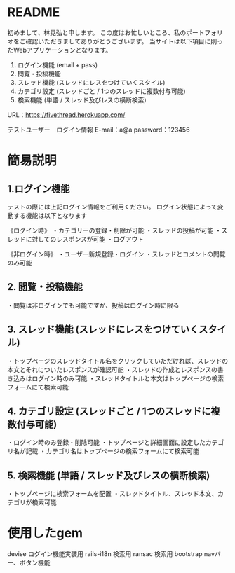 # README

初めまして、林晃弘と申します。
この度はお忙しいところ、私のポートフォリオをご確認いただきましてありがとうございます。
当サイトは以下項目に則ったWebアプリケーションとなります。

1. ログイン機能 (email + pass)
2. 閲覧・投稿機能
3. スレッド機能 (スレッドにレスをつけていくスタイル)
4. カテゴリ設定 (スレッドごと / 1つのスレッドに複数付与可能)
5. 検索機能 (単語 / スレッド及びレスの横断検索)

URL：https://fivethread.herokuapp.com/

テストユーザー　ログイン情報
  E-mail：a@a
password：123456

# 簡易説明

## 1.ログイン機能

テストの際には上記ログイン情報をご利用ください。
ログイン状態によって変動する機能は以下となります

《ログイン時》
・カテゴリーの登録・削除が可能
・スレッドの投稿が可能
・スレッドに対してのレスポンスが可能
・ログアウト

《非ログイン時》
・ユーザー新規登録・ログイン
・スレッドとコメントの閲覧のみ可能

## 2. 閲覧・投稿機能

・閲覧は非ログインでも可能ですが、投稿はログイン時に限る

## 3. スレッド機能 (スレッドにレスをつけていくスタイル)

・トップページのスレッドタイトル名をクリックしていただければ、スレッドの本文とそれについたレスポンスが確認可能
・スレッドの作成とレスポンスの書き込みはログイン時のみ可能
・スレッドタイトルと本文はトップページの検索フォームにて検索可能

## 4. カテゴリ設定 (スレッドごと / 1つのスレッドに複数付与可能)

・ログイン時のみ登録・削除可能
・トップページと詳細画面に設定したカテゴリ名が記載
・カテゴリ名はトップページの検索フォームにて検索可能

## 5. 検索機能 (単語 / スレッド及びレスの横断検索)

・トップページに検索フォームを配置
・スレッドタイトル、スレッド本文、カテゴリが検索可能

# 使用したgem

devise	    ログイン機能実装用
rails-i18n	検索用
ransac    	検索用
bootstrap	  navバー、ボタン機能
